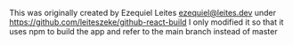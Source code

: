 This was originally created by Ezequiel Leites <ezequiel@leites.dev> under https://github.com/leiteszeke/github-react-build
I only modified it so that it uses npm to build the app and refer to the main branch instead of master